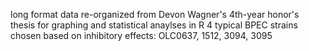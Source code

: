 long format data re-organized from Devon Wagner's 4th-year honor's thesis
for graphing and statistical anaylses in R
4 typical BPEC strains chosen based on inhibitory effects: OLC0637, 1512, 3094, 3095
